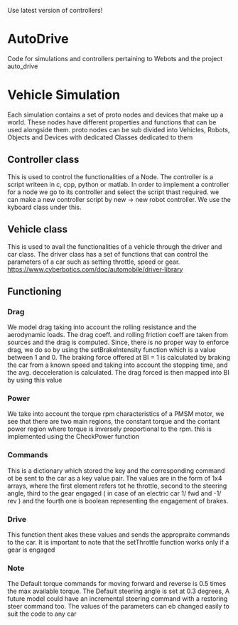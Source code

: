 Use latest version of controllers!
# AutoDrive
Code for simulations and controllers pertaining to Webots and the project auto_drive

# Vehicle Simulation
Each simulation contains a set of proto nodes and devices that make up a world. These nodes have different properties and functions that can be used alongside them.
proto nodes can be sub divided into Vehicles, Robots, Objects and Devices with dedicated Classes dedicated to them

## Controller class
This is used to control the functionalities of a Node. The controller is a script writeen in c, cpp, python or matlab. In order to implement a controller for a 
node we go to its controller and select the script thast required. we can make a new controller script by new -> new robot controller. We use the kyboard class 
under this. 

## Vehicle class
This is used to avail the functionalities of a vehicle through the driver and car class. The driver class has a set of functions that can control the parameters of a car
such as setting throttle, speed or gear. https://www.cyberbotics.com/doc/automobile/driver-library

## Functioning
### Drag 
We model drag taking into account the rolling resistance and the aerodynamic loads. The drag coeff. and rolling friction coeff are taken from sources and the
drag is computed. Since, there is no proper way to enforce drag, we do so by using the setBrakeIntensity function which is a value between 1 and 0. The braking force offered at BI = 1 is calculated by braking the car from a known speed and taking into account the stopping time, and the avg. decceleration is calculated. The drag forced is then mapped into BI by using this value

### Power 
We take into account the torque rpm characteristics of a PMSM motor, we see that there are two main regions, the constant torque and the contant power region where
torque is inversely proportional to the rpm. this is implemented using the CheckPower function

### Commands 
This is a dictionary which stored the key and the corresponding command ot be sent to the car as a key value pair. The values are in the form of 1x4 arrays, where the
first element refers tot he throttle, second to the steering angle, third to the gear engaged ( in case of an electric car 1/ fwd and -1/ rev ) and the fourth one is boolean representing the 
engagement of brakes.

### Drive
This function thent akes these values and sends the appropraite commands to the car. It is important to note that the setThrottle function works only if a gear is engaged

### Note
The Default torque commands for moving forward and reverse is 0.5 times the max available torque.
The Default steering angle is set at 0.3 degrees, A future model could have an incremental steering command with a restoring steer command too.
The values of the parameters can eb changed easily to suit the code to any car

